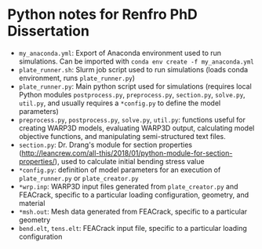 # Python notes for Renfro PhD Dissertation

- `my_anaconda.yml`: Export of Anaconda environment used to run simulations. Can be imported with `conda env create -f my_anaconda.yml`
- `plate_runner.sh`: Slurm job script used to run simulations (loads conda environment, runs `plate_runner.py`)
- `plate_runner.py`: Main python script used for simulations (requires local Python modules `postprocess.py`, `preprocess.py`, `section.py`, `solve.py`, `util.py`, and usually requires a `*config.py` to define the model parameters)
- `preprocess.py`, `postprocess.py`, `solve.py`, `util.py`: functions useful for creating WARP3D models, evaluating WARP3D output, calculating model objective functions, and manipulating semi-structured text files.
- `section.py`: Dr. Drang's module for section properties (http://leancrew.com/all-this/2018/01/python-module-for-section-properties/), used to calculate initial bending stress value
- `*config.py`: definition of model parameters for an execution of `plate_runner.py` or `plate_creator.py`
- `*wrp.inp`: WARP3D input files generated from `plate_creator.py` and FEACrack, specific to a particular loading configuration, geometry, and material
- `*msh.out`: Mesh data generated from FEACrack, specific to a particular geometry
- `bend.elt`, `tens.elt`: FEACrack input file, specific to a particular loading configuration
